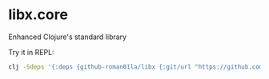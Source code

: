 # libx.core
Enhanced Clojure's standard library

Try it in REPL:
```sh
clj -Sdeps '{:deps {github-roman01la/libx {:git/url "https://github.com/roman01la/libx.core" :sha "225ca47f2deab0d5bae433312b7e99e80265d7af"}}}'
```
